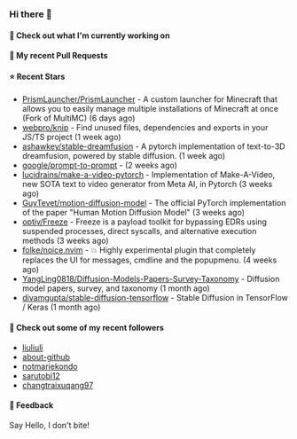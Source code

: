 ### Hi there 👋

#### 👷 Check out what I'm currently working on

#### 🔨 My recent Pull Requests


#### ⭐ Recent Stars

- [PrismLauncher/PrismLauncher](https://github.com/PrismLauncher/PrismLauncher) - A custom launcher for Minecraft that allows you to easily manage multiple installations of Minecraft at once (Fork of MultiMC) (6 days ago)
- [webpro/knip](https://github.com/webpro/knip) - Find unused files, dependencies and exports in your JS/TS project  (1 week ago)
- [ashawkey/stable-dreamfusion](https://github.com/ashawkey/stable-dreamfusion) - A pytorch implementation of text-to-3D dreamfusion, powered by stable diffusion. (1 week ago)
- [google/prompt-to-prompt](https://github.com/google/prompt-to-prompt) -  (2 weeks ago)
- [lucidrains/make-a-video-pytorch](https://github.com/lucidrains/make-a-video-pytorch) - Implementation of Make-A-Video, new SOTA text to video generator from Meta AI, in Pytorch (3 weeks ago)
- [GuyTevet/motion-diffusion-model](https://github.com/GuyTevet/motion-diffusion-model) - The official PyTorch implementation of the paper &#34;Human Motion Diffusion Model&#34; (3 weeks ago)
- [optiv/Freeze](https://github.com/optiv/Freeze) - Freeze is a payload toolkit for bypassing EDRs using suspended processes, direct syscalls, and alternative execution methods (3 weeks ago)
- [folke/noice.nvim](https://github.com/folke/noice.nvim) - 💥 Highly experimental plugin that completely replaces the UI for messages, cmdline and the popupmenu. (4 weeks ago)
- [YangLing0818/Diffusion-Models-Papers-Survey-Taxonomy](https://github.com/YangLing0818/Diffusion-Models-Papers-Survey-Taxonomy) - Diffusion model papers, survey, and taxonomy (1 month ago)
- [divamgupta/stable-diffusion-tensorflow](https://github.com/divamgupta/stable-diffusion-tensorflow) - Stable Diffusion in TensorFlow / Keras (1 month ago)

#### 👯 Check out some of my recent followers

- [liuliuli](https://github.com/liuliuli)
- [about-github](https://github.com/about-github)
- [notmariekondo](https://github.com/notmariekondo)
- [sarutobi12](https://github.com/sarutobi12)
- [changtraixuqang97](https://github.com/changtraixuqang97)

#### 💬 Feedback

Say Hello, I don't bite!